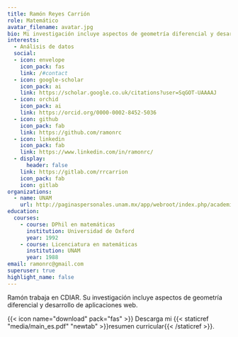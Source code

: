 ```yaml
---
title: Ramón Reyes Carrión
role: Matemático
avatar_filename: avatar.jpg
bio: Mi investigación incluye aspectos de geometría diferencial y desarrollo de aplicaciones web.
interests:
  - Análisis de datos
  social:
  - icon: envelope
    icon_pack: fas
    link: /#contact
  - icon: google-scholar
    icon_pack: ai
    link: https://scholar.google.co.uk/citations?user=SqGOT-UAAAAJ
  - icon: orchid
    icon_pack: ai
    link: https://orcid.org/0000-0002-8452-5036
  - icon: github
    icon_pack: fab
    link: https://github.com/ramonrc
  - icon: linkedin
    icon_pack: fab
    link: https://www.linkedin.com/in/ramonrc/
  - display:
      header: false
    link: https://gitlab.com/rrcarrion
    icon_pack: fab
    icon: gitlab
organizations:
  - name: UNAM
    url: http://paginaspersonales.unam.mx/app/webroot/index.php/academicos/datosContacto/alias:ramonreyescarrion
education:
  courses:
    - course: DPhil en matemáticas
      institution: Universidad de Oxford
      year: 1992
    - course: Licenciatura en matemáticas
      institution: UNAM
      year: 1988
email: ramonrc@gmail.com
superuser: true
highlight_name: false
---
```

Ramón trabaja en CDIAR. Su investigación incluye aspectos de geometría diferencial y desarrollo de aplicaciones web.

{{< icon name="download" pack="fas" >}} Descarga mi {{< staticref "media/main_es.pdf" "newtab" >}}resumen curricular{{< /staticref >}}.

